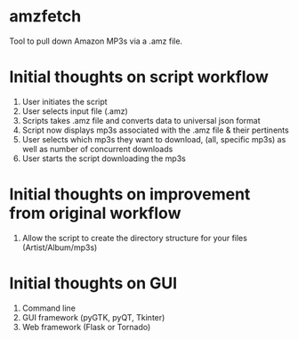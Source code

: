 amzfetch
========

Tool to pull down Amazon MP3s via a .amz file.

Initial thoughts on script workflow
===================================

1. User initiates the script
2. User selects input file (.amz)
3. Scripts takes .amz file and converts data to universal json format
4. Script now displays mp3s associated with the .amz file & their pertinents
5. User selects which mp3s they want to download, (all, specific mp3s) as well as number of concurrent downloads
6. User starts the script downloading the mp3s

Initial thoughts on improvement from original workflow
======================================================

1. Allow the script to create the directory structure for your files (Artist/Album/mp3s)

Initial thoughts on GUI
=======================

1. Command line
2. GUI framework (pyGTK, pyQT, Tkinter)
3. Web framework (Flask or Tornado) 
